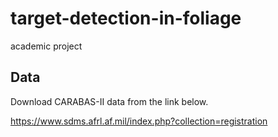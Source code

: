 # target-detection-in-foliage
academic project

## Data
Download CARABAS-II data from the link below.

https://www.sdms.afrl.af.mil/index.php?collection=registration
